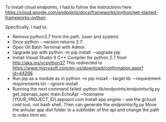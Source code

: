 To install cloud endpoints, I had to follow the instructions here
https://cloud.google.com/endpoints/docs/frameworks/python/get-started-frameworks-python

Specifically, I had to:
- Remove python3.7 from the path. (user and system)
- Once python --version returns 2.7:
- Open Git Bash Terminal with Admin.
- Upgrade pip with python -m pip install --upgrade pip
- Install Visual Studio 9 C++ Compiler for python 2.7 from  http://aka.ms/vcpython27 
  This redirected to https://www.microsoft.com/en-us/download/confirmation.aspx?id=44266
- Run pip as a module as in 
python  -m pip install --target lib --requirement requirements.txt --ignore-install
- Running the next command failed.
python lib/endpoints/endpointscfg.py get_openapi_spec main.EchoApi --hostname [YOUR_PROJECT_ID].appspot.com
Install app engine - use the gcloud cmd tool, not bash shell. Then can generate the endpointscfg.py
Move the anhular app dist folder to a subfolder of the api and change the path to index.html etc.
